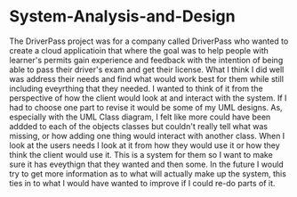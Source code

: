 # System-Analysis-and-Design

  The DriverPass project was for a company called DriverPass who wanted to create a cloud applicatioin that where the goal was to help people with learner's permits gain experience and feedback with the intention of being able to pass their driver's exam and get their license. What I think I did well was address their needs and find what would work best for them while still including eveyrthing that they needed. I wanted to think of it from the perspective of how the client would look at and interact with the system. If I had to choose one part to revise it would be some of my UML designs. As, especially with the UML Class diagram, I felt like more could have been addded to each of the objects classes but couldn't really tell what was missing, or how adding one thing would interact with another class. When I look at the users needs I look at it from how they would use it or how they think the client would use it. This is a system for them so I want to make sure it has eveythign that they wanted and then some. In the future I would try to get more information as to what will actually make up the system, this ties in to what I would have wanted to improve if I could re-do parts of it.
